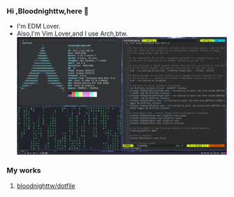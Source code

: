 ### Hi ,Bloodnighttw,here 👋
- I'm EDM Lover.
- Also,I'm Vim Lover,and I use Arch,btw.
![](My-Desktop.png)


### My works
1.  [bloodnighttw/dotfile](https://github.com/bloodnighttw/dotfile)




<!--
**bloodnighttw/bloodnighttw** is a ✨ _special_ ✨ repository because its `README.md` (this file) appears on your GitHub profile.

Here are some ideas to get you started:

- 🔭 I’m currently working on ...
- 🌱 I’m currently learning ...
- 👯 I’m looking to collaborate on ...
- 🤔 I’m looking for help with ...
- 💬 Ask me about ...
- 📫 How to reach me: ...
- 😄 Pronouns: ...
- ⚡ Fun fact: ...
-->
